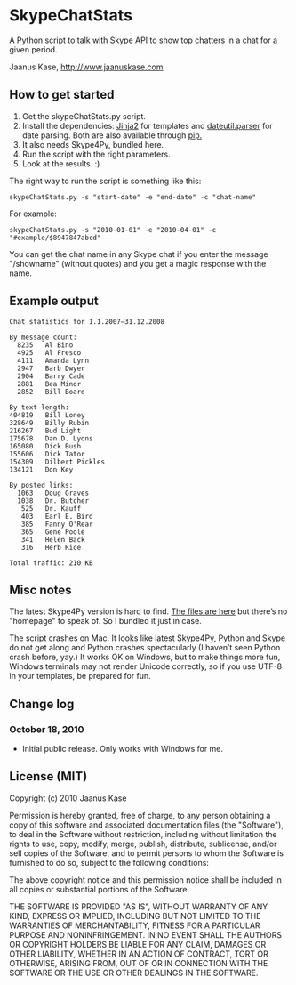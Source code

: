 # SkypeChatStats

A Python script to talk with Skype API to show top chatters in a chat for a given period.

Jaanus Kase, <http://www.jaanuskase.com>

## How to get started

1. Get the skypeChatStats.py script.
1. Install the dependencies: [Jinja2](http://jinja.pocoo.org/) for templates and [dateutil.parser](http://labix.org/python-dateutil) for date parsing. Both are also available through [pip.](http://pip.openplans.org/)
1. It also needs Skype4Py, bundled here.
1. Run the script with the right parameters.
1. Look at the results. :)

The right way to run the script is something like this:

    skypeChatStats.py -s "start-date" -e "end-date" -c "chat-name"

For example:

    skypeChatStats.py -s "2010-01-01" -e "2010-04-01" -c "#example/$8947847abcd"

You can get the chat name in any Skype chat if you enter the message "/showname" (without quotes) and you get a magic response with the name.

## Example output

	Chat statistics for 1.1.2007–31.12.2008

	By message count:
	  8235   Al Bino
	  4925   Al Fresco
	  4111   Amanda Lynn
	  2947   Barb Dwyer
	  2904   Barry Cade
	  2881   Bea Minor
	  2852   Bill Board

	By text length:
	404819   Bill Loney
	328649   Billy Rubin
	216267   Bud Light
	175678   Dan D. Lyons
	165080   Dick Bush
	155606   Dick Tator
	154309   Dilbert Pickles
	134121   Don Key

	By posted links:
	  1063   Doug Graves
	  1038   Dr. Butcher
	   525   Dr. Kauff
	   403   Earl E. Bird
	   385   Fanny O'Rear
	   365   Gene Poole
	   341   Helen Back
	   316   Herb Rice

	Total traffic: 210 KB

## Misc notes

The latest Skype4Py version is hard to find. [The files are here](http://sourceforge.net/projects/skype4py/files/) but there’s no "homepage" to speak of. So I bundled it just in case.

The script crashes on Mac. It looks like latest Skype4Py, Python and Skype do not get along and Python crashes spectacularly (I haven’t seen Python crash before, yay.) It works OK on Windows, but to make things more fun, Windows terminals may not render Unicode correctly, so if you use UTF-8 in your templates, be prepared for fun.

## Change log

### October 18, 2010

* Initial public release. Only works with Windows for me.

## License (MIT)

Copyright (c) 2010 Jaanus Kase

Permission is hereby granted, free of charge, to any person
obtaining a copy of this software and associated documentation
files (the "Software"), to deal in the Software without
restriction, including without limitation the rights to use,
copy, modify, merge, publish, distribute, sublicense, and/or sell
copies of the Software, and to permit persons to whom the
Software is furnished to do so, subject to the following
conditions:

The above copyright notice and this permission notice shall be
included in all copies or substantial portions of the Software.

THE SOFTWARE IS PROVIDED "AS IS", WITHOUT WARRANTY OF ANY KIND,
EXPRESS OR IMPLIED, INCLUDING BUT NOT LIMITED TO THE WARRANTIES
OF MERCHANTABILITY, FITNESS FOR A PARTICULAR PURPOSE AND
NONINFRINGEMENT. IN NO EVENT SHALL THE AUTHORS OR COPYRIGHT
HOLDERS BE LIABLE FOR ANY CLAIM, DAMAGES OR OTHER LIABILITY,
WHETHER IN AN ACTION OF CONTRACT, TORT OR OTHERWISE, ARISING
FROM, OUT OF OR IN CONNECTION WITH THE SOFTWARE OR THE USE OR
OTHER DEALINGS IN THE SOFTWARE.